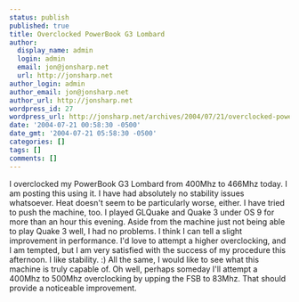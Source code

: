 ```yaml
---
status: publish
published: true
title: Overclocked PowerBook G3 Lombard
author:
  display_name: admin
  login: admin
  email: jon@jonsharp.net
  url: http://jonsharp.net
author_login: admin
author_email: jon@jonsharp.net
author_url: http://jonsharp.net
wordpress_id: 27
wordpress_url: http://jonsharp.net/archives/2004/07/21/overclocked-powerbook-g3-lombard/
date: '2004-07-21 00:58:30 -0500'
date_gmt: '2004-07-21 05:58:30 -0500'
categories: []
tags: []
comments: []
---
```

<p>I overclocked my PowerBook G3 Lombard from 400Mhz to 466Mhz today.  I am posting this using it.  I have had absolutely no stability issues whatsoever.  Heat doesn't seem to be particularly worse, either.  I have tried to push the machine, too.  I played GLQuake and Quake 3 under OS 9 for more than an hour this evening.  Aside from the machine just not being able to play Quake 3 well, I had no problems.  I think I can tell a slight improvement in performance.  I'd love to attempt a higher overclocking, and I am tempted, but I am very satisfied with the success of my procedure this afternoon.  I like stability. :)  All the same, I would like to see what this machine is truly capable of.  Oh well, perhaps someday I'll attempt a 400Mhz to 500Mhz overclocking by upping the FSB to 83Mhz.  That should provide a noticeable improvement.</p>
